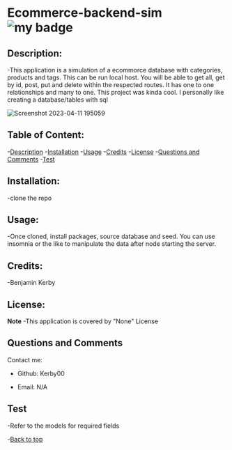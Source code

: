 # Ecommerce-backend-sim      ![my badge](https://badgen.net/badge/liscense/None/blue)

## Description:
-This application is a simulation of a ecommorce database with categories, products and tags. This can be run local host. You will be able to get all, get by id, post, put and delete within the respected routes. It has one to one relationships and many to one. This project was kinda cool. I personally like creating a database/tables with sql

![Screenshot 2023-04-11 195059](https://user-images.githubusercontent.com/119148777/231326778-e3fe766e-b648-4400-ab3d-75dfdf184f63.png)

## Table of Content:
-[Description](#description)
-[Installation](#installation)
-[Usage](#usage)
-[Credits](#credits)
-[License](#license)
-[Questions and Comments](#questions-and-comments)
-[Test](#test)
## Installation:
-clone the repo

## Usage:
-Once cloned, install packages, source database and seed. You can use insomnia or the like to manipulate the data after node starting the server.

## Credits:
-Benjamin Kerby

## License: 
**Note**
-This application is covered by "None" License

## Questions and Comments
Contact me:
- Github:  Kerby00

- Email:  N/A

## Test
-Refer to the models for required fields

-[Back to top](# )
